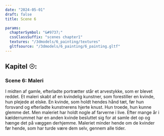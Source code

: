 ```yaml
---
date: "2024-05-01"
draft: false
title: Scene 6

params:
  chapterSymbol: "&#9737;"
  cssClassSuffix: "scenes chapter1"
  textures: "/3dmodels/6_painting/textures"
  gltfsource: "/3dmodels/6_painting/6_painting.gltf"
---
```

<h2 class="green">Kapitel &#9737;:</h2>
<h3 class="green">Scene 6: Maleri</h3>
<canvas id="c"></canvas>
<p>I midten af gamle, efterladte portrætter står et arvestykke, som er blevet reddet. Et maleri skabt af en kvindelig kunstner, som forestiller en kvinde, hun plejede at elske. En kvinde, som holdt hendes hånd tæt, før hun forsvand og efterladte kunstnerens hjerte knust. Hun troede, hun kunne glemme det. Men maleriet har holdt nogle af farverne i live. Efter mange år i kælderrummet har en anden kvinde besluttet sig for at samle det op og hænge det på væggen derhjemme. Maleriet minder hende om de kvinder før hende, som har turde være dem selv, gennem alle tider.</p>
